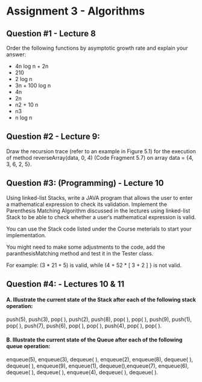 # Assignment 3 - Algorithms 

## Question #1 - Lecture 8
Order the following functions by asymptotic growth rate and explain your answer:
* 4n log n + 2n
* 210
* 2 log n
* 3n + 100 log n
* 4n
* 2n
* n2 + 10 n
* n3
* n log n
## Question #2 - Lecture 9:
Draw the recursion trace (refer to an example in Figure 5.1) for the execution of method reverseArray(data, 0, 4) (Code Fragment 5.7) on array data = {4, 3, 6, 2, 5}.
## Question #3: (Programming) - Lecture 10
Using linked-list Stacks, write a JAVA program that allows the user to enter a mathematical expression to check its validation. Implement the Parenthesis Matching Algorithm discussed in the lectures using linked-list Stack to be able to check whether a user‘s mathematical expression is valid.

You can use the Stack code listed under the Course meterials to start your implementation.

You might need to make some adjustments to the code, add the paranthesisMatching method and test it in the Tester class. 

For example: (3 * 21 + 5) is valid, while (4 + 52 * [ 3 + 2 ] } is not valid.

## Question #4: - Lectures 10 & 11
#### A. Illustrate the current state of the Stack after each of the following stack operation:

push(5), push(3), pop( ), push(2), push(8), pop( ), pop( ), push(9), push(1), pop( ), push(7), push(6), pop( ), pop( ), push(4), pop( ), pop( ).

#### B. Illustrate the current state of the Queue after each of the following queue operation:

enqueue(5), enqueue(3), dequeue( ), enqueue(2), enqueue(8), dequeue( ), dequeue( ), enqueue(9), enqueue(1), dequeue(),enqueue(7), enqueue(6), dequeue( ), dequeue( ), enqueue(4), dequeue( ), dequeue( ).
